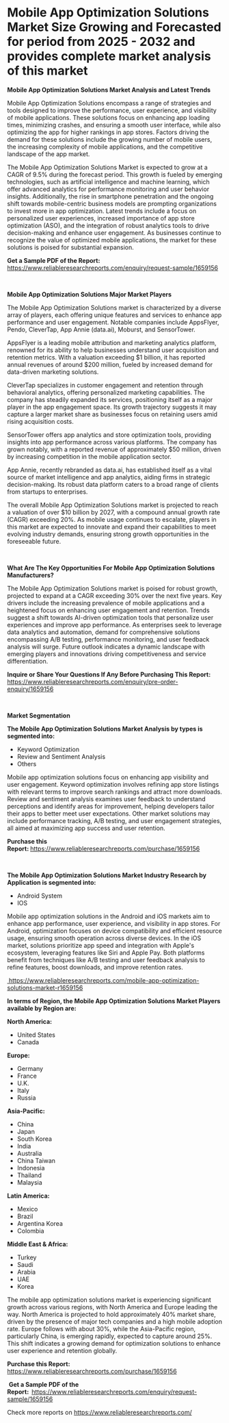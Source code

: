 <p><h1>Mobile App Optimization Solutions Market Size Growing and Forecasted for period from 2025 - 2032 and provides complete market analysis of this market</h1></p><p><strong>Mobile App Optimization Solutions Market Analysis and Latest Trends</strong></p>
<p><p>Mobile App Optimization Solutions encompass a range of strategies and tools designed to improve the performance, user experience, and visibility of mobile applications. These solutions focus on enhancing app loading times, minimizing crashes, and ensuring a smooth user interface, while also optimizing the app for higher rankings in app stores. Factors driving the demand for these solutions include the growing number of mobile users, the increasing complexity of mobile applications, and the competitive landscape of the app market.</p><p>The Mobile App Optimization Solutions Market is expected to grow at a CAGR of 9.5% during the forecast period. This growth is fueled by emerging technologies, such as artificial intelligence and machine learning, which offer advanced analytics for performance monitoring and user behavior insights. Additionally, the rise in smartphone penetration and the ongoing shift towards mobile-centric business models are prompting organizations to invest more in app optimization. Latest trends include a focus on personalized user experiences, increased importance of app store optimization (ASO), and the integration of robust analytics tools to drive decision-making and enhance user engagement. As businesses continue to recognize the value of optimized mobile applications, the market for these solutions is poised for substantial expansion.</p></p>
<p><strong>Get a Sample PDF of the Report:&nbsp;</strong> <a href="https://www.reliableresearchreports.com/enquiry/request-sample/1659156?utm_campaign=2756&utm_medium=2&utm_source=Github&utm_content=ia&utm_term=23032025&utm_id=mobile-app-optimization-solutions">https://www.reliableresearchreports.com/enquiry/request-sample/1659156</a></p>
<p>&nbsp;</p>
<p><strong>Mobile App Optimization Solutions Major Market Players</strong></p>
<p><p>The Mobile App Optimization Solutions market is characterized by a diverse array of players, each offering unique features and services to enhance app performance and user engagement. Notable companies include AppsFlyer, Pendo, CleverTap, App Annie (data.ai), Moburst, and SensorTower.</p><p>AppsFlyer is a leading mobile attribution and marketing analytics platform, renowned for its ability to help businesses understand user acquisition and retention metrics. With a valuation exceeding $1 billion, it has reported annual revenues of around $200 million, fueled by increased demand for data-driven marketing solutions.</p><p>CleverTap specializes in customer engagement and retention through behavioral analytics, offering personalized marketing capabilities. The company has steadily expanded its services, positioning itself as a major player in the app engagement space. Its growth trajectory suggests it may capture a larger market share as businesses focus on retaining users amid rising acquisition costs.</p><p>SensorTower offers app analytics and store optimization tools, providing insights into app performance across various platforms. The company has grown notably, with a reported revenue of approximately $50 million, driven by increasing competition in the mobile application sector.</p><p>App Annie, recently rebranded as data.ai, has established itself as a vital source of market intelligence and app analytics, aiding firms in strategic decision-making. Its robust data platform caters to a broad range of clients from startups to enterprises.</p><p>The overall Mobile App Optimization Solutions market is projected to reach a valuation of over $10 billion by 2027, with a compound annual growth rate (CAGR) exceeding 20%. As mobile usage continues to escalate, players in this market are expected to innovate and expand their capabilities to meet evolving industry demands, ensuring strong growth opportunities in the foreseeable future.</p></p>
<p>&nbsp;</p>
<p><strong>What Are The Key Opportunities For Mobile App Optimization Solutions Manufacturers?</strong></p>
<p><p>The Mobile App Optimization Solutions market is poised for robust growth, projected to expand at a CAGR exceeding 30% over the next five years. Key drivers include the increasing prevalence of mobile applications and a heightened focus on enhancing user engagement and retention. Trends suggest a shift towards AI-driven optimization tools that personalize user experiences and improve app performance. As enterprises seek to leverage data analytics and automation, demand for comprehensive solutions encompassing A/B testing, performance monitoring, and user feedback analysis will surge. Future outlook indicates a dynamic landscape with emerging players and innovations driving competitiveness and service differentiation.</p></p>
<p><strong>Inquire or Share Your Questions If Any Before Purchasing This Report:</strong> <a href="https://www.reliableresearchreports.com/enquiry/pre-order-enquiry/1659156?utm_campaign=2756&utm_medium=2&utm_source=Github&utm_content=ia&utm_term=23032025&utm_id=mobile-app-optimization-solutions">https://www.reliableresearchreports.com/enquiry/pre-order-enquiry/1659156</a></p>
<p>&nbsp;</p>
<p><strong>Market Segmentation</strong></p>
<p><strong>The Mobile App Optimization Solutions Market Analysis by types is segmented into:</strong></p>
<p><ul><li>Keyword Optimization</li><li>Review and Sentiment Analysis</li><li>Others</li></ul></p>
<p><p>Mobile app optimization solutions focus on enhancing app visibility and user engagement. Keyword optimization involves refining app store listings with relevant terms to improve search rankings and attract more downloads. Review and sentiment analysis examines user feedback to understand perceptions and identify areas for improvement, helping developers tailor their apps to better meet user expectations. Other market solutions may include performance tracking, A/B testing, and user engagement strategies, all aimed at maximizing app success and user retention.</p></p>
<p><strong>Purchase this Report:&nbsp;</strong><a href="https://www.reliableresearchreports.com/purchase/1659156?utm_campaign=2756&utm_medium=2&utm_source=Github&utm_content=ia&utm_term=23032025&utm_id=mobile-app-optimization-solutions">https://www.reliableresearchreports.com/purchase/1659156</a></p>
<p>&nbsp;</p>
<p><strong>The Mobile App Optimization Solutions Market Industry Research by Application is segmented into:</strong></p>
<p><ul><li>Android System</li><li>IOS</li></ul></p>
<p><p>Mobile app optimization solutions in the Android and iOS markets aim to enhance app performance, user experience, and visibility in app stores. For Android, optimization focuses on device compatibility and efficient resource usage, ensuring smooth operation across diverse devices. In the iOS market, solutions prioritize app speed and integration with Apple's ecosystem, leveraging features like Siri and Apple Pay. Both platforms benefit from techniques like A/B testing and user feedback analysis to refine features, boost downloads, and improve retention rates.</p></p>
<p><a href="https://www.reliableresearchreports.com/mobile-app-optimization-solutions-market-r1659156?utm_campaign=2756&utm_medium=2&utm_source=Github&utm_content=ia&utm_term=23032025&utm_id=mobile-app-optimization-solutions">&nbsp;https://www.reliableresearchreports.com/mobile-app-optimization-solutions-market-r1659156</a></p>
<p><strong>In terms of Region, the Mobile App Optimization Solutions Market Players available by Region are:</strong></p>
<p>
    <p> <strong> North America: </strong>
        <ul>
            <li>United States</li>
            <li>Canada</li>
        </ul>
        </p> 
    <p> <strong> Europe: </strong>
        <ul>
            <li>Germany</li>
            <li>France</li>
            <li>U.K.</li>
            <li>Italy</li>
            <li>Russia</li>
        </ul>
        </p> 
    <p> <strong> Asia-Pacific: </strong>
        <ul>
            <li>China</li>
            <li>Japan</li>
            <li>South Korea</li>
            <li>India</li>
            <li>Australia</li>
            <li>China Taiwan</li>
            <li>Indonesia</li>
            <li>Thailand</li>
            <li>Malaysia</li>
        </ul>
        </p> 
    <p> <strong> Latin America: </strong>
        <ul>
            <li>Mexico</li>
            <li>Brazil</li>
            <li>Argentina Korea</li>
            <li>Colombia</li>
        </ul>
        </p> 
    <p> <strong> Middle East & Africa: </strong>
        <ul>
            <li>Turkey</li>
            <li>Saudi</li>
            <li>Arabia</li>
            <li>UAE</li>
            <li>Korea</li>
        </ul>
    </p>
    </p>
<p><p>The mobile app optimization solutions market is experiencing significant growth across various regions, with North America and Europe leading the way. North America is projected to hold approximately 40% market share, driven by the presence of major tech companies and a high mobile adoption rate. Europe follows with about 30%, while the Asia-Pacific region, particularly China, is emerging rapidly, expected to capture around 25%. This shift indicates a growing demand for optimization solutions to enhance user experience and retention globally.</p></p>
<p><strong>Purchase this Report: </strong><a href="https://www.reliableresearchreports.com/purchase/1659156?utm_campaign=2756&utm_medium=2&utm_source=Github&utm_content=ia&utm_term=23032025&utm_id=mobile-app-optimization-solutions">https://www.reliableresearchreports.com/purchase/1659156</a></p>
<p>&nbsp;<strong>Get a Sample PDF of the Report:&nbsp;&nbsp;</strong><a href="https://www.reliableresearchreports.com/enquiry/request-sample/1659156?utm_campaign=2756&utm_medium=2&utm_source=Github&utm_content=ia&utm_term=23032025&utm_id=mobile-app-optimization-solutions">https://www.reliableresearchreports.com/enquiry/request-sample/1659156</a></p>
<p><strong></strong></p>
<p>Check more reports on <a href="https://www.reliableresearchreports.com/?utm_campaign=2756&utm_medium=2&utm_source=Github&utm_content=ia&utm_term=23032025&utm_id=mobile-app-optimization-solutions">https://www.reliableresearchreports.com/</a></p>